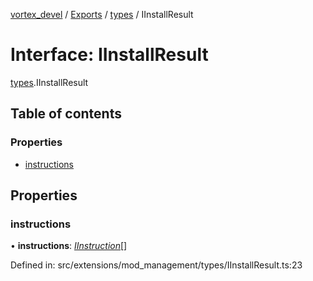 [vortex_devel](../README.md) / [Exports](../modules.md) / [types](../modules/types.md) / IInstallResult

# Interface: IInstallResult

[types](../modules/types.md).IInstallResult

## Table of contents

### Properties

- [instructions](types.iinstallresult.md#instructions)

## Properties

### instructions

• **instructions**: [*IInstruction*](types.iinstruction.md)[]

Defined in: src/extensions/mod_management/types/IInstallResult.ts:23
